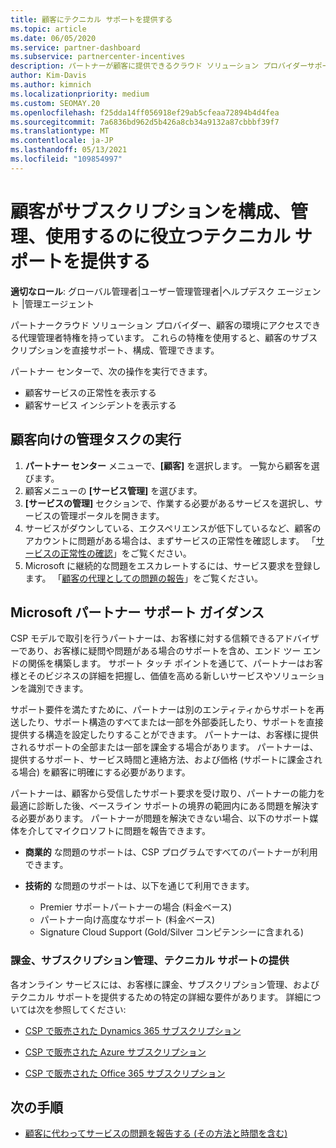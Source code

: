 ```yaml
---
title: 顧客にテクニカル サポートを提供する
ms.topic: article
ms.date: 06/05/2020
ms.service: partner-dashboard
ms.subservice: partnercenter-incentives
description: パートナーが顧客に提供できるクラウド ソリューション プロバイダーサポートの種類について説明します。
author: Kim-Davis
ms.author: kimnich
ms.localizationpriority: medium
ms.custom: SEOMAY.20
ms.openlocfilehash: f25dda14ff056918ef29ab5cfeaa72894b4d4fea
ms.sourcegitcommit: 7a6836bd962d5b426a8cb34a9132a87cbbbf39f7
ms.translationtype: MT
ms.contentlocale: ja-JP
ms.lasthandoff: 05/13/2021
ms.locfileid: "109854997"
---
```

# <a name="provide-technical-support-to-help-customers-configure-manage-and-use-their-subscriptions"></a>顧客がサブスクリプションを構成、管理、使用するのに役立つテクニカル サポートを提供する


**適切なロール**: グローバル管理者|ユーザー管理管理者|ヘルプデスク エージェント |管理エージェント

パートナークラウド ソリューション プロバイダー、顧客の環境にアクセスできる代理管理者特権を持っています。 これらの特権を使用すると、顧客のサブスクリプションを直接サポート、構成、管理できます。

パートナー センターで、次の操作を実行できます。

- 顧客サービスの正常性を表示する
- 顧客サービス インシデントを表示する

## <a name="perform-admin-tasks-for-your-customers"></a>顧客向けの管理タスクの実行

1. **パートナー センター** メニューで、**[顧客]** を選択します。 一覧から顧客を選びます。
2. 顧客メニューの **[サービス管理]** を選びます。
3. **[サービスの管理]** セクションで、作業する必要があるサービスを選択し、サービスの管理ポータルを開きます。
4. サービスがダウンしている、エクスペリエンスが低下しているなど、顧客のアカウントに問題がある場合は、まずサービスの正常性を確認します。 「[サービスの正常性の確認](check-service-health.md)」をご覧ください。
5. Microsoft に継続的な問題をエスカレートするには、サービス要求を登録します。 「[顧客の代理としての問題の報告](report-problems-on-behalf-of-a-customer.md)」をご覧ください。

## <a name="microsoft-partner-support-guidance"></a>Microsoft パートナー サポート ガイダンス

CSP モデルで取引を行うパートナーは、お客様に対する信頼できるアドバイザーであり、お客様に疑問や問題がある場合のサポートを含め、エンド ツー エンドの関係を構築します。 サポート タッチ ポイントを通じて、パートナーはお客様とそのビジネスの詳細を把握し、価値を高める新しいサービスやソリューションを識別できます。

サポート要件を満たすために、パートナーは別のエンティティからサポートを再送したり、サポート構造のすべてまたは一部を外部委託したり、サポートを直接提供する構造を設定したりすることができます。  パートナーは、お客様に提供されるサポートの全部または一部を課金する場合があります。 パートナーは、提供するサポート、サービス時間と連絡方法、および価格 (サポートに課金される場合) を顧客に明確にする必要があります。 

パートナーは、顧客から受信したサポート要求を受け取り、パートナーの能力を最適に診断した後、ベースライン サポートの境界の範囲内にある問題を解決する必要があります。 パートナーが問題を解決できない場合、以下のサポート媒体を介してマイクロソフトに問題を報告できます。

- **商業的** な問題のサポートは、CSP プログラムですべてのパートナーが利用できます。

- **技術的** な問題のサポートは、以下を通じて利用できます。

  - Premier サポートパートナーの場合 (料金ベース)
  - パートナー向け高度なサポート (料金ベース)
  - Signature Cloud Support (Gold/Silver コンピテンシーに含まれる)

### <a name="providing-billing-subscription-management-and-technical-support"></a>課金、サブスクリプション管理、テクニカル サポートの提供 

各オンライン サービスには、お客様に課金、サブスクリプション管理、およびテクニカル サポートを提供するための特定の詳細な要件があります。 詳細については次を参照してください:

- [CSP で販売された Dynamics 365 サブスクリプション](https://www.microsoftpartnercommunity.com/t5/CSP/Microsoft-Partner-Support-Guidance/m-p/5262#M30)

- [CSP で販売された Azure サブスクリプション](https://www.microsoftpartnercommunity.com/t5/CSP/Microsoft-Partner-Support-Guidance/m-p/5263#M31)

- [CSP で販売された Office 365 サブスクリプション](https://www.microsoftpartnercommunity.com/t5/CSP/Microsoft-Partner-Support-Guidance/m-p/5264#M32)

## <a name="next-steps"></a>次の手順

- [顧客に代わってサービスの問題を報告する (その方法と時間を含む)](report-problems-on-behalf-of-a-customer.md)
